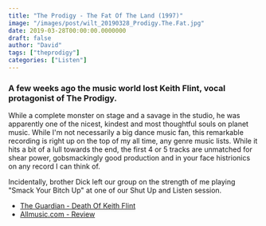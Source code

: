 ```yaml
---
title: "The Prodigy - The Fat Of The Land (1997)"
image: "/images/post/wilt_20190328_Prodigy.The.Fat.jpg"
date: 2019-03-28T00:00:00.0000000
draft: false
author: "David"
tags: ["theprodigy"]
categories: ["Listen"]
---
```

### A few weeks ago the music world lost Keith Flint, vocal protagonist of The Prodigy.   
  
While a complete monster on stage and a savage in the studio, he was apparently one of the nicest, kindest and most thoughtful souls on planet music. While I'm not necessarily a big dance music fan, this remarkable recording is right up on the top of my all time, any genre music lists. While it hits a bit of a lull towards the end, the first 4 or 5 tracks are unmatched for shear power, gobsmackingly good production and in your face histrionics on any record I can think of.   
  
Incidentally, brother Dick left our group on the strength of me playing "Smack Your Bitch Up" at one of our Shut Up and Listen session.

-  [The Guardian - Death Of Keith Flint](https://www.theguardian.com/music/2019/mar/04/prodigy-singer-keith-flint-dies-aged-49)
-  [Allmusic.com - Review](https://www.allmusic.com/album/the-fat-of-the-land-mw0000054699)